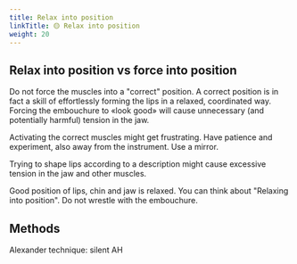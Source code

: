 ```yaml
---
title: Relax into position
linkTitle: 🟡 Relax into position
weight: 20
---
```


## Relax into position vs force into position

Do not force the muscles into a "correct" position. A correct position is in fact a skill of effortlessly forming the lips in a relaxed, coordinated way. Forcing the embouchure to «look good» will cause unnecessary (and potentially harmful) tension in the jaw.

Activating the correct muscles might get frustrating. Have patience and experiment, also away from the instrument. Use a mirror.


Trying to shape lips according to a description might cause excessive tension in the jaw and other muscles.

Good position of lips, chin and jaw is relaxed. You can think about "Relaxing into position". Do not wrestle with the embouchure.

## Methods

Alexander technique: silent AH
